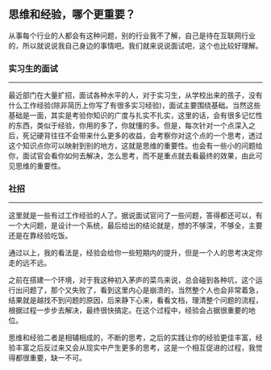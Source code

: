 ## 思维和经验，哪个更重要？
从事每个行业的人都会有这种问题，别的行业我不了解，自己是待在互联网行业的，所以就说说我自己身边的事情吧。我们就来说说面试吧，这个也比较好理解。

### 实习生的面试
---
最近部门在大量扩招，面试各种水平的人，对于实习生，从学校出来的孩子，没有什么工作经验(除非简历上你写了有很多实习经验)，面试主要围绕基础。当然这些基础是一面，其实是考验你知识的广度与扎实不扎实，这里的话，会有很多记忆性的东西，类似于经验，你用的多了，你就懂的多。但是，每次针对一个点深入之后，死记硬背往往不会带来什么更多的收益，会考察你对这个点的一个思考，透过这个知识点你可以映射到别的地方，这就是思维的重要性。也会有一些小的问题给你，面试官会看你如何去解决，怎么思考，而不是重点就去看最终的效果，由此可见思维的重要性。

### 社招
---
这里就是一些有过工作经验的人了。据说面试官问了一些问题，答得都还可以，有一个大问题，是设计一个系统，最后给出的结论就是，想的不够深，不够全，主要还是在靠经验吃饭。

通过以上，我的看法是，经验会给你一些短期内的提升，但是一个人的思考决定你走的远不远。

之前在搭建一个环境，对于我这种初入茅庐的菜鸟来说，总会碰到各种坑，这个运行出问题了，那个又失败了，看到这里内心是崩溃的，当然整个人也会非常着急，结果就是越找不到问题的原因，后来静下心来，看看文档，理清整个问题的流程，根据过程一步步去解决，最终很快搞定。在这个过程中，经验会占据很重要的地位。

思维和经验二者是相辅相成的，不断的思考，之后的实践让你的经验更佳丰富，经验丰富之后反过来又会从现实中产生更多的思考，这是一个相互促进的过程，我觉得都很重要，缺一不可。